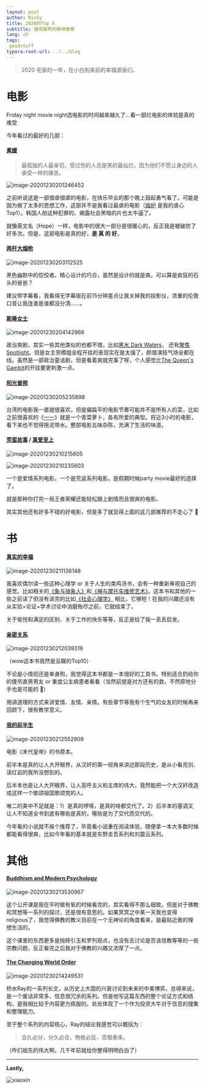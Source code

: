 ```yaml
---
layout: post
author: Ricky
title: 2020的Top X
subtitle: 值得推荐的精神食粮
lang: zh
tags:
 goodstuff
typora-root-url: ../../blog
---
```


> 2020 宅家的一年，在小白到来前的幸福源泉们。



# 电影

Friday night movie night选电影的时间越来越久了…看一部烂电影的体验是真的难受

今年看过的最好的几部：

#### [素媛](https://movie.douban.com/subject/21937452/)

> 最孤独的人最亲切，受过伤的人总是笑的最灿烂，因为他们不愿让身边的人承受一样的痛苦。

![image-20201230201246452](/img/in-post/image-20201230201246452.png)

之前听说这是一部很虐很虐的电影，在快乐毕业的那个晚上鼓起勇气看了。可能是因为做了太多的思想工作，这部并不是我看过最虐的电影（[熔炉](https://movie.douban.com/subject/5912992/?from=subject-page) 是我的虐心Top1）。韩国人拍这种犯罪的、揭露社会黑暗的片也太牛逼了。

就像英文名（Hope）一样，电影中的很大一部分是很暖心的，反正我是被破防了好多次。但是，这部电影是真的好，**是 真 的 好**。



#### [两杆大烟枪](https://movie.douban.com/subject/1293350/)

![image-20201230203112525](/img/in-post/image-20201230203112525.png)

黑色幽默中的佼佼者。精心设计的巧合，虽然是设计的就是爽。可以算是疯狂的石头的爸爸？

建议带字幕看，我看得无字幕版在前15分钟差点让我关掉我的投影仪，浓重的伦敦口音让我连谁是谁都没分清……。



#### [斯隆女士](https://movie.douban.com/subject/26703158/)

![image-20201230204142966](/img/in-post/image-20201230204142966.png)

政治爽剧，其实一些其他类似的也都不错，比如[黑水 Dark Waters](https://movie.douban.com/subject/30331959/?from=subject-page)， 还有[聚焦 Spotlight](https://movie.douban.com/subject/25954475/?from=subject-page)。但是女主劳模姐全程开挂的表现实在是太强了，颜值演技气场全都在线。虽然是一部政治童话剧，但是看着爽就完事了呀，个人感觉比[The Queen's Gambit](https://movie.douban.com/subject/32579283/)的开挂要更刺激一点。





#### [阳光普照](https://movie.douban.com/subject/30292777/)

![image-20201230205235898](/img/in-post/image-20201230205235898.png)

台湾的电影我一直就很喜欢，但是偏扁平的电影节奏可能并不是所有人的菜，比如之前很喜欢的《[一一](https://movie.douban.com/subject/1292434/)》就是一个青菜萝卜，各有所爱的典型。将近3小时的电影，看下来也不觉得拖泥带水。整部电影五味杂陈，充满了生活的味道。





#### [荒蛮故事](https://movie.douban.com/subject/24750126/) / [真爱至上](https://movie.douban.com/subject/1292401/)

![image-20201230210215605](/img/in-post/image-20201230210215605.png)

![image-20201230210235603](/img/in-post/image-20201230210235603.png)

一个是爱情系列电影，一个是荒诞系列电影。是假期时候party movie最好的选择了。

就是那种你打完一局王者荣耀还能轻松跟上剧情而且很爽的电影。



其实其他还有好多不错的好电影，但是多了就显得上面的这几部推荐的不走心了 🤔



# 书



#### [真实的幸福](https://book.douban.com/subject/4934733/)

![image-20201230211136148](/img/in-post/image-20201230211136148.png)

我喜欢偶尔读一些这种心理学 or 关于人生的类鸡汤书，会有一种重新审视自己的感觉。比如相关的[《象与骑象人》](https://book.douban.com/subject/3116096/)和[《禅与摩托车维修艺术》](https://book.douban.com/subject/3116096/)。这本书和其他的一些之前读了但没有读完的比如[《社会心理学》](https://book.douban.com/subject/1476651/) 相比，它够短！在我的兴趣还没有从实验+论证+学术讨论中消磨殆尽之前，它就结束了。

关于愉悦和满足的区别、关于工作的快乐等等，反正是给了我一丢丢启发。



#### [亲密关系](https://book.douban.com/subject/5952488/)

![image-20201230212039319](/img/in-post/image-20201230212039319.png)

（wow这本书竟然是豆瓣的Top10）

不论是小情侣还是单身狗，我觉得这本书都是一本很好的工具书。特别适合扔给你的傻吊直男男友 or 重度公主病患者看看（当然前提是对方还有的救，不然原地分手也是可能的 🔞）

用讲道理的方式来讲爱情、友情、亲情。有些章节等我有个生气的女友的时候再来回顾下，很有教学意义。





#### [我的前半生](https://book.douban.com/subject/1191433/)

![image-20201230212552909](/img/in-post/image-20201230212552909.png)

电影《末代皇帝》的书原本。

前半本是真的让人大开眼界，从汉奸的第一视角来讲述那段历史，是从小看亮剑、读红岩的我所没想到的。

后半本也是让人大开眼界，让人高呼主义和主席的伟大，竟然能把一个大汉奸改造成这样一个歌颂祖国歌颂党的人。

唯二的美中不足就是：1）是真的啰嗦，是真的啥都交代了。2）后半本的基调又让人不知道全书到底有哪些是真的，哪些是为了交代而交代的。



今年看的小说就不挨个推荐了，毕竟看小说重在阅读体验，随便拿一本大多数时候都能看得很爽，比如今年看的基本就是东野圭吾系列和刘震云系列。





# 其他

#### [Buddhism and Modern Psychology](https://www.coursera.org/learn/science-of-meditation)

![image-20201230213530967](/img/in-post/image-20201230213530967.png)

这个公开课是我在平时做有氧的时候看完的，其实看得不那么细致。但是对于佛教和冥想等一系列的探讨，还是很有意思的。如果冥冥之中某一天我也变得religious了，我觉得佛教的教义目前在一个无神论的角度看来，是最贴近我的理想生活的。

这个课里的东西更多是抛砖引玉和罗列观点，也没有去讨论是否该信教等等的一些宗教问题，反正看完之后我对于佛教的兴趣又浓厚了一点。



#### [The Changing World Order](https://www.linkedin.com/pulse/changing-world-order-ray-dalio-1f/)

![image-20201230214249531](/img/in-post/image-20201230214249531.png)

桥水Ray的一系列长文，从历史上大国的兴衰讨论到未来的中美博弈。总得来说，是一个废话非常多、信息很冗余的系列。但是他写这篇东西的整个论证方式和结构，是我相比较于内容更为佩服的。处处体现了一个作为投资大牛对于信息的搜集和整理能力。

至于整个系列的内容核心，Ray的结论我感觉可以概括为：

> 合久必分，分久必合，物极必反，否极泰来。

（咋们祖先的伟大啊，几千年前就给你整得明明白白了）





______



**Lastly,** 

![xiaoxin](/img/in-post/xiaoxin.jpeg)
